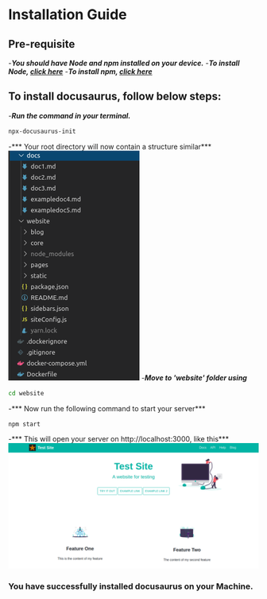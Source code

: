 # Installation Guide

## Pre-requisite
-***You should have Node and npm installed on your device.***
-***To install Node, [click here](https://nodejs.org/en/)***
-***To install npm, [click here](https://www.npmjs.com/get-npm)***

## To install docusaurus, follow below steps:
-***Run the command in your terminal.***
```bash
npx-docusaurus-init
```
-*** Your root directory will now contain a structure similar***
![Alt text](assests/images/Img.png?raw=true)
-***Move to 'website' folder using***
```bash
cd website
```
-*** Now run the following command to start your server***
```bash
npm start
```
-*** This will open your server on http://localhost:3000, like this***
![Alt text](assests/images/Img2.png?raw=true)

### You have successfully installed docusaurus on your Machine.
